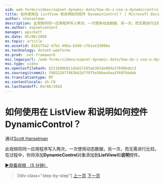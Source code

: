 ```yaml
---
uid: web-forms/videos/aspnet-dynamic-data/how-do-i-use-a-dynamiccontrol-in-listview-and-detailsview-controls
title: 如何使用在 ListView 和说明如何控件 DynamicControl？ | Microsoft Docs
author: shanselman
description: 此视频将同一应用程序写入两次，一次使用动态数据，另一次，而无需进行比较。 在过程中，你可以将 DynamicControl 对象添加到 ListView...
ms.author: aspnetcontent
manager: wpickett
ms.date: 05/08/2008
ms.topic: article
ms.assetid: 816175a2-47b1-49ba-b346-cfb1ee33096a
ms.technology: dotnet-webforms
ms.prod: .net-framework
msc.legacyurl: /web-forms/videos/aspnet-dynamic-data/how-do-i-use-a-dynamiccontrol-in-listview-and-detailsview-controls
msc.type: video
ms.openlocfilehash: 6221600b811dab57265ab301de90da37698bde13
ms.sourcegitcommit: f8852267f463b62d7f975e56bea9aa3f68fbbdeb
ms.translationtype: MT
ms.contentlocale: zh-CN
ms.lasthandoff: 04/06/2018
---
```

<a name="how-do-i-use-a-dynamiccontrol-in-listview-and-detailsview-controls"></a>如何使用在 ListView 和说明如何控件 DynamicControl？
====================
通过[Scott Hanselman](https://github.com/shanselman)

此视频将同一应用程序写入两次，一次使用动态数据，另一次，而无需进行比较。 在过程中，你将添加**DynamicControl**对象添加到**ListView**和**说明**控件。

[&#9654;观看视频 （5 分钟）](https://channel9.msdn.com/Blogs/ASP-NET-Site-Videos/how-do-i-use-a-dynamiccontrol-in-listview-and-detailsview-controls)

> [!div class="step-by-step"]
> [上一页](how-do-i-display-unknown-datatypes.md)
> [下一页](getting-started-with-dynamic-data.md)
